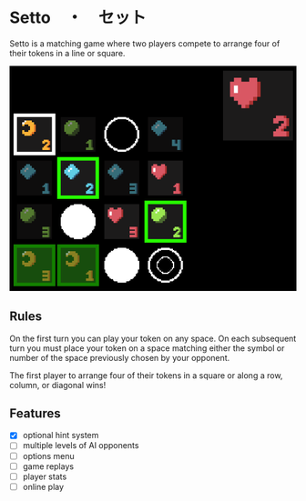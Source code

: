 # Setto　・　セット

Setto is a matching game where two players compete to arrange four of their tokens in a line or square.

![](./screenshot.png)

## Rules

On the first turn you can play your token on any space. On each subsequent turn you must place your token on a space matching either the symbol or number of the space previously chosen by your opponent.

The first player to arrange four of their tokens in a square or along a row, column, or diagonal wins!

## Features

- [x] optional hint system
- [ ] multiple levels of AI opponents
- [ ] options menu
- [ ] game replays
- [ ] player stats
- [ ] online play